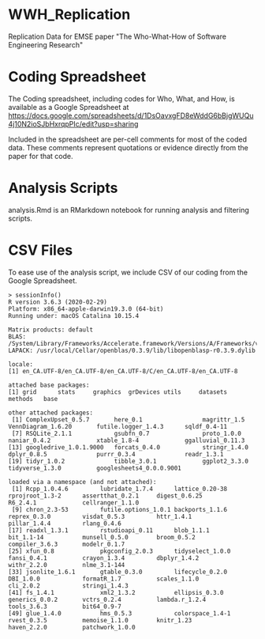 # WWH_Replication
Replication Data for EMSE paper "The Who-What-How of Software Engineering Research"

# Coding Spreadsheet
The Coding spreadsheet, including codes for Who, What, and How, is available as a Google Spreadsheet at https://docs.google.com/spreadsheets/d/1DsOavxgFD8eWddG6bBjgWUQu4j10N2ioSJbHxrqpPIc/edit?usp=sharing

Included in the spreadsheet are per-cell comments for most of the coded data. These comments represent quotations or evidence directly from the paper for that code.

# Analysis Scripts
analysis.Rmd is an RMarkdown notebook for running analysis and filtering scripts.

# CSV Files
To ease use of the analysis script, we include CSV of our coding from the Google Spreadsheet. 

```
> sessionInfo()
R version 3.6.3 (2020-02-29)
Platform: x86_64-apple-darwin19.3.0 (64-bit)
Running under: macOS Catalina 10.15.4

Matrix products: default
BLAS:   /System/Library/Frameworks/Accelerate.framework/Versions/A/Frameworks/vecLib.framework/Versions/A/libBLAS.dylib
LAPACK: /usr/local/Cellar/openblas/0.3.9/lib/libopenblasp-r0.3.9.dylib

locale:
[1] en_CA.UTF-8/en_CA.UTF-8/en_CA.UTF-8/C/en_CA.UTF-8/en_CA.UTF-8

attached base packages:
[1] grid      stats     graphics  grDevices utils     datasets  methods   base     

other attached packages:
 [1] ComplexUpset_0.5.7       here_0.1                 magrittr_1.5             VennDiagram_1.6.20       futile.logger_1.4.3      sqldf_0.4-11            
 [7] RSQLite_2.1.1            gsubfn_0.7               proto_1.0.0              naniar_0.4.2             xtable_1.8-4             ggalluvial_0.11.3       
[13] googledrive_1.0.1.9000   forcats_0.4.0            stringr_1.4.0            dplyr_0.8.5              purrr_0.3.4              readr_1.3.1             
[19] tidyr_1.0.2              tibble_3.0.1             ggplot2_3.3.0            tidyverse_1.3.0          googlesheets4_0.0.0.9001

loaded via a namespace (and not attached):
 [1] Rcpp_1.0.4.6         lubridate_1.7.4      lattice_0.20-38      rprojroot_1.3-2      assertthat_0.2.1     digest_0.6.25        R6_2.4.1             cellranger_1.1.0    
 [9] chron_2.3-53         futile.options_1.0.1 backports_1.1.6      reprex_0.3.0         visdat_0.5.3         httr_1.4.1           pillar_1.4.4         rlang_0.4.6         
[17] readxl_1.3.1         rstudioapi_0.11      blob_1.1.1           bit_1.1-14           munsell_0.5.0        broom_0.5.2          compiler_3.6.3       modelr_0.1.7        
[25] xfun_0.8             pkgconfig_2.0.3      tidyselect_1.0.0     fansi_0.4.1          crayon_1.3.4         dbplyr_1.4.2         withr_2.2.0          nlme_3.1-144        
[33] jsonlite_1.6.1       gtable_0.3.0         lifecycle_0.2.0      DBI_1.0.0            formatR_1.7          scales_1.1.0         cli_2.0.2            stringi_1.4.3       
[41] fs_1.4.1             xml2_1.3.2           ellipsis_0.3.0       generics_0.0.2       vctrs_0.2.4          lambda.r_1.2.4       tools_3.6.3          bit64_0.9-7         
[49] glue_1.4.0           hms_0.5.3            colorspace_1.4-1     rvest_0.3.5          memoise_1.1.0        knitr_1.23           haven_2.2.0          patchwork_1.0.0     

```
